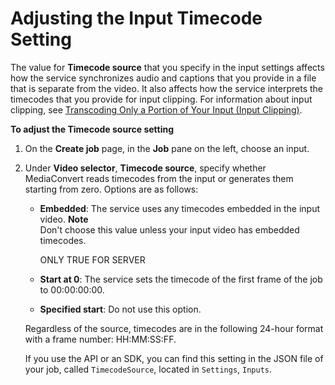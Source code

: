 # Adjusting the Input Timecode Setting<a name="timecode-input"></a>

The value for **Timecode source** that you specify in the input settings affects how the service synchronizes audio and captions that you provide in a file that is separate from the video\. It also affects how the service interprets the timecodes that you provide for input clipping\. For information about input clipping, see [Transcoding Only a Portion of Your Input \(Input Clipping\)](input-clipping-stitching.md)\.

**To adjust the **Timecode source** setting**

1. On the **Create job** page, in the **Job** pane on the left, choose an input\.

1. Under **Video selector**, **Timecode source**, specify whether MediaConvert reads timecodes from the input or generates them starting from zero\. Options are as follows:
   + **Embedded**: The service uses any timecodes embedded in the input video\. 
**Note**  
Don't choose this value unless your input video has embedded timecodes\.

     ONLY TRUE FOR SERVER
   + **Start at 0**: The service sets the timecode of the first frame of the job to 00:00:00:00\.
   + **Specified start**: Do not use this option\.

   Regardless of the source, timecodes are in the following 24\-hour format with a frame number: HH:MM:SS:FF\.

   If you use the API or an SDK, you can find this setting in the JSON file of your job, called `TimecodeSource`, located in `Settings`, `Inputs`\.